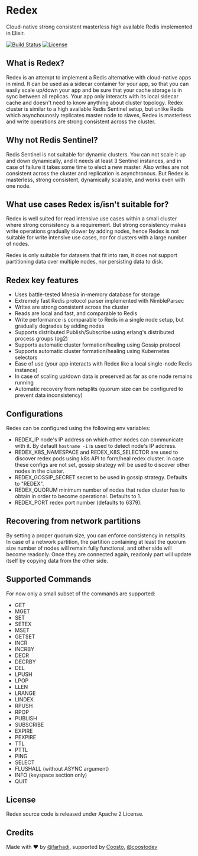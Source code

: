 # Redex

Cloud-native strong consistent masterless high available Redis implemented in Elixir.

[![Build Status](https://travis-ci.org/coosto/redex.png)](https://travis-ci.org/coosto/redex)
[![License](https://img.shields.io/badge/License-MIT-blue.svg)](https://opensource.org/licenses/MIT)

## What is Redex?

Redex is an attempt to implement a Redis alternative with cloud-native apps in mind.
It can be used as a sidecar container for your app, so that you can easily scale up/down
your app and be sure that your cache storage is in sync between all replicas.
Your app only interacts with its local sidecar cache and doesn't need to know anything
about cluster topology.
Redex cluster is similar to a high available Redis Sentinel setup, but unlike Redis
which asynchounosly replicates master node to slaves, Redex is masterless
and write operations are strong consistent across the cluster.

## Why not Redis Sentinel?

Redis Sentinel is not suitable for dynamic clusters. You can not scale it up and down
dynamically, and it needs at least 3 Sentinel instances, and in case of failure it takes
some time to elect a new master.
Also writes are not consistent across the cluster and replication is asynchronous.
But Redex is masterless, strong consistent, dynamically scalable, and works
even with one node.

## What use cases Redex is/isn't suitable for?

Redex is well suited for read intensive use cases within a small cluster where
strong consistency is a requirement. But strong consistency makes write operations
gradually slower by adding nodes, hence Redex is not suitable for write intensive use cases,
nor for clusters with a large number of nodes.

Redex is only suitable for datasets that fit into ram, it does not support partitioning
data over multiple nodes, nor persisting data to disk.

## Redex key features

- Uses battle-tested Mnesia in-memory database for storage
- Extremely fast Redis protocol parser implemented with NimbleParsec
- Writes are strong consistent across the cluster
- Reads are local and fast, and comparable to Redis
- Write performance is comparable to Redis in a single node setup, but gradually degrades by adding nodes
- Supports distributed Publish/Subscribe using erlang's distributed process groups (pg2)
- Supports automatic cluster formation/healing using Gossip protocol
- Supports automatic cluster formation/healing using Kubernetes selectors
- Ease of use (your app interacts with Redex like a local single-node Redis instance)
- In case of scaling up/down data is preserved as far as one node remains running
- Automatic recovery from netsplits (quorum size can be configured to prevent data inconsistency)

## Configurations

Redex can be configured using the following env variables:

- REDEX_IP
  node's IP address on which other nodes can communicate with it.
  By default `hostname -i` is used to detect node's IP address.
- REDEX_K8S_NAMESPACE and REDEX_K8S_SELECTOR
  are used to discover redex pods using k8s API to form/heal redex cluster.
  in case these configs are not set, gossip strategy will be used to discover other nodes in the cluster.
- REDEX_GOSSIP_SECRET
  secret to be used in gossip strategy. Defaults to "REDEX".
- REDEX_QUORUM
  minimum number of nodes that redex cluster has to obtain in order to become operational. Defaults to 1.
- REDEX_PORT
  redex port number (defaults to 6379).

## Recovering from network partitions

By setting a proper quorum size, you can enforce consistency in netsplits.
In case of a network partition, the partition containing at least the quorum size number
of nodes will remain fully functional, and other side will become readonly.
Once they are connected again, readonly part will update itself by copying data from the other side.

## Supported Commands

For now only a small subset of the commands are supported:

- GET
- MGET
- SET
- SETEX
- MSET
- GETSET
- INCR
- INCRBY
- DECR
- DECRBY
- DEL
- LPUSH
- LPOP
- LLEN
- LRANGE
- LINDEX
- RPUSH
- RPOP
- PUBLISH
- SUBSCRIBE
- EXPIRE
- PEXPIRE
- TTL
- PTTL
- PING
- SELECT
- FLUSHALL (without ASYNC argument)
- INFO (keyspace section only)
- QUIT

## License

Redex source code is released under Apache 2 License.

## Credits

Made with :heart: by [@farhadi](https://github.com/farhadi), supported by [Coosto](https://www.coosto.com/en), [@coostodev](https://twitter.com/coostodev)
